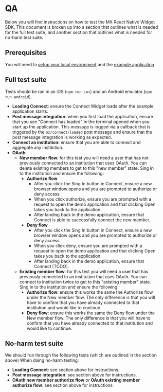 # QA

Below you will find instructions on how to test the MX React Native Widget SDK.
This document is broken up into a section that outlines what is needed for the
full test suite, and another section that outlines what is needed for no-harm
test suite.

## Prerequisites

You will need to [setup your local environment](./setup.md) and the
[example application](./../example/README.md).


## Full test suite

Tests should be ran in an iOS (`npm run ios`) and an Android emulator (`npm run
android`).

- **Loading Connect**: ensure the Connect Widget loads after the example
  application starts.
- **Post message integration**: when you first load the application, ensure
  that you see "Connect has loaded" in the terminal opened when you start up
  the application. This message is logged via a callback that is triggered by
  the `mx/connect/loaded` post message and ensure that the post message
  integration is working as expected.
- **Connect an institution**: ensure that you are able to connect and aggregate
  any institution.
- **OAuth**
    - **New member flow**: for this test you will need a user that has not
    previously connected to an institution that uses OAuth. You can delete
    existing members to get to this "new member" state. Sing in to the
    institution and ensure the following:
        - **Authorize flow**
            - After you click the Sing In button in Connect, ensure a new
            browser window opens and you are prompted to authorize or deny
            access.
            - When you click authorize, ensure you are prompted with a request
            to open the demo application and that clicking Open takes you back
            to the application.
            - After landing back in the demo application, ensure that Connect
            is able to successfully connect the new member.
        - **Deny flow**
            - After you click the Sing In button in Connect, ensure a new
            browser window opens and you are prompted to authorize or deny
            access.
            - When you click deny, ensure you are prompted with a request
            to open the demo application and that clicking Open takes you back
            to the application.
            - After landing back in the demo application, ensure that Connect
            [TODO].
    - **Existing member flow**: for this test you will need a user that has
    previously connected to an institution that uses OAuth. You can connect to
    institution twice to get to this "existing member" state. Sing in to the
    institution and ensure the following:
        - **Authorize flow**: ensure this works the same the Authorize flow
        under the New member flow. The only difference is that you will have to
        confirm that you have already connected to that institution and would
        like to continue.
        - **Deny flow**: ensure this works the same the Deny flow under the New
        member flow. The only difference is that you will have to confirm that
        you have already connected to that institution and would like to
        continue.

## No-harm test suite

We should run through the following tests (which are outlined in the section
above) When doing no-harm testing:

- **Loading Connect**: see section above for instructions.
- **Post message integration**: see section above for instructions.
- **OAuth new member authorize flow** *or* **OAuth existing member authorize
  flow**: see section above for instructions.
